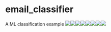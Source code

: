 # email_classifier
A ML classification example
[![](https://sourcerer.io/fame/ayushianan/ayushianan/email_classifier/images/0)](https://sourcerer.io/fame/ayushianan/ayushianan/email_classifier/links/0)[![](https://sourcerer.io/fame/ayushianan/ayushianan/email_classifier/images/1)](https://sourcerer.io/fame/ayushianan/ayushianan/email_classifier/links/1)[![](https://sourcerer.io/fame/ayushianan/ayushianan/email_classifier/images/2)](https://sourcerer.io/fame/ayushianan/ayushianan/email_classifier/links/2)[![](https://sourcerer.io/fame/ayushianan/ayushianan/email_classifier/images/3)](https://sourcerer.io/fame/ayushianan/ayushianan/email_classifier/links/3)[![](https://sourcerer.io/fame/ayushianan/ayushianan/email_classifier/images/4)](https://sourcerer.io/fame/ayushianan/ayushianan/email_classifier/links/4)[![](https://sourcerer.io/fame/ayushianan/ayushianan/email_classifier/images/5)](https://sourcerer.io/fame/ayushianan/ayushianan/email_classifier/links/5)[![](https://sourcerer.io/fame/ayushianan/ayushianan/email_classifier/images/6)](https://sourcerer.io/fame/ayushianan/ayushianan/email_classifier/links/6)[![](https://sourcerer.io/fame/ayushianan/ayushianan/email_classifier/images/7)](https://sourcerer.io/fame/ayushianan/ayushianan/email_classifier/links/7)
